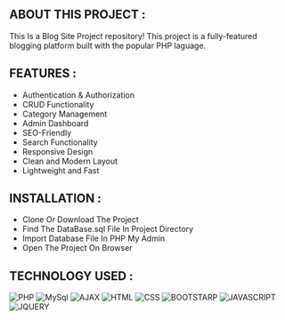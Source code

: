 ## ABOUT THIS PROJECT :

This Is a Blog Site Project repository! 
This project is a fully-featured blogging platform built with the popular PHP laguage. 

## FEATURES :

- Authentication & Authorization
- CRUD Functionality
- Category Management
- Admin Dashboard
- SEO-Friendly
- Search Functionality
- Responsive Design
- Clean and Modern Layout
- Lightweight and Fast

## INSTALLATION :

- Clone Or Download The Project
- Find The DataBase.sql File In Project Directory
- Import Database File In PHP My Admin
- Open The Project On Browser

## TECHNOLOGY USED :

![PHP](https://img.shields.io/badge/PHP-blue?style=for-the-badge)
![MySql](https://img.shields.io/badge/MySql-green?style=for-the-badge)
![AJAX](https://img.shields.io/badge/AJAX-black?style=for-the-badge)
![HTML](https://img.shields.io/badge/HTML-red?style=for-the-badge)
![CSS](https://img.shields.io/badge/CSS-blue?style=for-the-badge)
![BOOTSTARP](https://img.shields.io/badge/BOOTSTARP-purple?style=for-the-badge)
![JAVASCRIPT](https://img.shields.io/badge/JAVASCRIPT-yellow?style=for-the-badge)
![JQUERY](https://img.shields.io/badge/JQUERY-black?style=for-the-badge)
  

